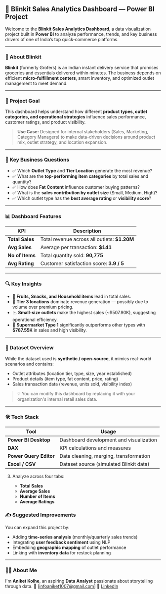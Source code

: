 ## 🛒 Blinkit Sales Analytics Dashboard — Power BI Project

Welcome to the **Blinkit Sales Analytics Dashboard**, a data visualization project built in **Power BI** to analyze performance, trends, and key business drivers of one of India’s top quick-commerce platforms.

---

### 🧭 About Blinkit

**Blinkit** (formerly Grofers) is an Indian instant delivery service that promises groceries and essentials delivered within minutes. The business depends on efficient **micro-fulfillment centers**, smart inventory, and optimized outlet management to meet demand.

---

### 🎯 Project Goal

This dashboard helps understand how different **product types, outlet categories, and operational strategies** influence sales performance, customer ratings, and product visibility.

> **Use Case:** Designed for internal stakeholders (Sales, Marketing, Category Managers) to make data-driven decisions around product mix, outlet strategy, and location expansion.

---

### 📌 Key Business Questions

* ✅ Which **Outlet Type** and **Tier Location** generate the most revenue?
* ✅ What are the **top-performing item categories** by total sales and quantity?
* ✅ How does **Fat Content** influence customer buying patterns?
* ✅ What is the **sales contribution by outlet size** (Small, Medium, High)?
* ✅ Which outlet type has the **best average rating** or **visibility score**?

---

### 📊 Dashboard Features

| KPI             | Description                                   |
| --------------- | --------------------------------------------- |
| **Total Sales** | Total revenue across all outlets: **\$1.20M** |
| **Avg Sales**   | Average per transaction: **\$141**            |
| **No of Items** | Total quantity sold: **90,775**               |
| **Avg Rating**  | Customer satisfaction score: **3.9 / 5**      |

---

### 🔍 Key Insights

* 🍇 **Fruits, Snacks, and Household items** lead in total sales.
* 🏬 **Tier 3 locations** dominate revenue generation — possibly due to volume over premium pricing.
* 📉 **Small-size outlets** make the highest sales (\~\$507.90K), suggesting operational efficiency.
* 🛒 **Supermarket Type 1** significantly outperforms other types with **\$787.55K** in sales and high visibility.

---

### 📑 Dataset Overview

While the dataset used is **synthetic / open-source**, it mimics real-world scenarios and contains:

* Outlet attributes (location tier, type, size, year established)
* Product details (item type, fat content, price, rating)
* Sales transaction data (revenue, units sold, visibility index)

> 💡 You can modify this dashboard by replacing it with your organization's internal retail sales data.

---

### 🛠 Tech Stack

| Tool                   | Usage                                   |
| ---------------------- | --------------------------------------- |
| **Power BI Desktop**   | Dashboard development and visualization |
| **DAX**                | KPI calculations and measures           |
| **Power Query Editor** | Data cleaning, merging, transformation  |
| **Excel / CSV**        | Dataset source (simulated Blinkit data) |


3. Analyze across four tabs:

   * **Total Sales**
   * **Average Sales**
   * **Number of Items**
   * **Average Ratings**


### ✍ Suggested Improvements

You can expand this project by:

* Adding **time-series analysis** (monthly/quarterly sales trends)
* Integrating **user feedback sentiment** using NLP
* Embedding **geographic mapping** of outlet performance
* Linking with **inventory data** for restock planning

---

### 🙋‍♂️ About Me

I'm **Aniket Kolhe**, an aspiring **Data Analyst** passionate about storytelling through data.
📧 [infoaniket1007@gmail.com]
🔗 [LinkedIn](www.linkedin.com/in/aniket-kolhe-349a17374)



